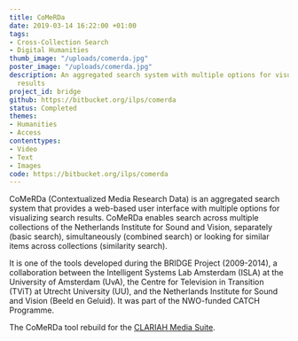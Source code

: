 ```yaml
---
title: CoMeRDa
date: 2019-03-14 16:22:00 +01:00
tags:
- Cross-Collection Search
- Digital Humanities
thumb_image: "/uploads/comerda.jpg"
poster_image: "/uploads/comerda.jpg"
description: An aggregated search system with multiple options for visualizing search
  results
project_id: bridge
github: https://bitbucket.org/ilps/comerda
status: Completed
themes:
- Humanities
- Access
contenttypes:
- Video
- Text
- Images
code: https://bitbucket.org/ilps/comerda
---
```


CoMeRDa (Contextualized Media Research Data) is an aggregated search system that provides a web-based user interface with multiple options for visualizing search results. CoMeRDa enables search across multiple collections of the Netherlands Institute for Sound and Vision, separately (basic search), simultaneously (combined search) or looking for similar items across collections (similarity search).

It is one of the tools developed during the BRIDGE Project (2009-2014), a collaboration between the Intelligent Systems Lab Amsterdam (ISLA) at the University of Amsterdam (UvA), the Centre for Television in Transition (TViT) at Utrecht University (UU), and the Netherlands Institute for Sound and Vision (Beeld en Geluid). It was part of the NWO-funded CATCH Programme.

The CoMeRDa tool rebuild for the [CLARIAH Media Suite](http://mediasuite.clariah.nl/).